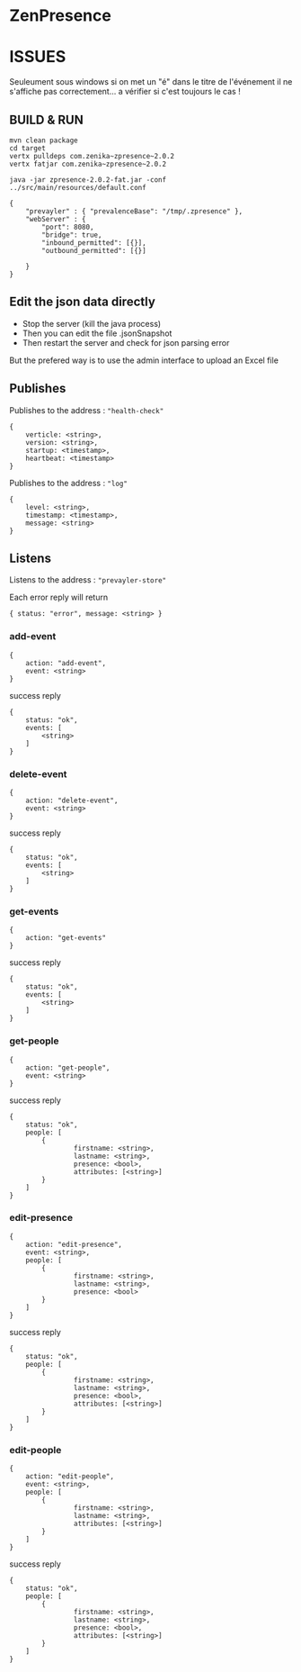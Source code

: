 # ZenPresence

ISSUES
===
Seuleument sous windows si on met un "é" dans le titre de l'événement il ne s'affiche pas correctement... a vérifier si c'est toujours le cas !

BUILD & RUN
---
    mvn clean package
    cd target
    vertx pulldeps com.zenika~zpresence~2.0.2
    vertx fatjar com.zenika~zpresence~2.0.2

    java -jar zpresence-2.0.2-fat.jar -conf ../src/main/resources/default.conf

    {
        "prevayler" : { "prevalenceBase": "/tmp/.zpresence" },
        "webServer" : {
            "port": 8080,
            "bridge": true,
            "inbound_permitted": [{}],
            "outbound_permitted": [{}]
    
        }
    }

Edit the json data directly
---
- Stop the server (kill the java process)
- Then you can edit the file .jsonSnapshot
- Then restart the server and check for json parsing error

But the prefered way is to use the admin interface to upload an Excel file

## Publishes

Publishes to the address : `"health-check"`

    {
        verticle: <string>,
        version: <string>,
        startup: <timestamp>,
        heartbeat: <timestamp>
    }

Publishes to the address : `"log"`

    {
        level: <string>,
        timestamp: <timestamp>,
        message: <string>
    }

## Listens

Listens to the address : `"prevayler-store"`

Each error reply will return 

    { status: "error", message: <string> }

### add-event

    {
        action: "add-event",
        event: <string>
    } 
    
success reply
 
    {
        status: "ok",
        events: [
            <string>
        ]
    }

### delete-event

    {
        action: "delete-event",
        event: <string>
    } 
    
success reply
 
    {
        status: "ok",
        events: [
            <string>
        ]
    }

### get-events

    {
        action: "get-events"
    } 
    
success reply
 
    {
        status: "ok",
        events: [
            <string>
        ]
    }

### get-people

    {
        action: "get-people",
        event: <string>
    }
    
success reply

    {
        status: "ok",
        people: [
            {
                    firstname: <string>,
                    lastname: <string>,
                    presence: <bool>,
                    attributes: [<string>]
            }
        ]
    }

### edit-presence

    {
        action: "edit-presence",
        event: <string>,
        people: [
            {
                    firstname: <string>,
                    lastname: <string>,
                    presence: <bool>
            }
        ]
    }     
    
success reply
    
    {
        status: "ok",
        people: [
            {
                    firstname: <string>,
                    lastname: <string>,
                    presence: <bool>,
                    attributes: [<string>]
            }
        ]
    }
    
### edit-people

    {
        action: "edit-people",
        event: <string>,
        people: [
            {
                    firstname: <string>,
                    lastname: <string>,
                    attributes: [<string>]
            }
        ]
    }     
    
success reply
    
    {
        status: "ok",
        people: [
            {
                    firstname: <string>,
                    lastname: <string>,
                    presence: <bool>,
                    attributes: [<string>]
            }
        ]
    }

